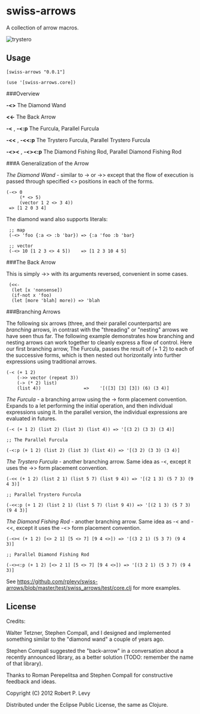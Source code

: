# swiss-arrows

A collection of arrow macros.

![trystero](http://upload.wikimedia.org/wikipedia/en/archive/a/a9/20060119154504!Trystero-small.png)

## Usage

```
[swiss-arrows "0.0.1"]
```

```
(use '[swiss-arrows.core])
```

###Overview

**-<>** The Diamond Wand

**<<-** The Back Arrow

**-<** , **-<:p** The Furcula, Parallel Furcula

**-<<** , **-<<:p** The Trystero Furcula, Parallel Trystero Furcula

**-<><** , **-<><:p** The Diamond Fishing Rod, Parallel Diamond Fishing Rod

###A Generalization of the Arrow

*The Diamond Wand* - similar to -> or ->> except that the flow of execution is passed through specified <> positions in each of the forms.

```
(-<> 0
     (* <> 5)
     (vector 1 2 <> 3 4))
 => [1 2 0 3 4]
```

The diamond wand also supports literals:

```
 ;; map
 (-<> 'foo {:a <> :b 'bar}) => {:a 'foo :b 'bar}

 ;; vector
 (-<> 10 [1 2 3 <> 4 5])    => [1 2 3 10 4 5]
```

###The Back Arrow

This is simply ->> with its arguments reversed, convenient in some cases.

```
 (<<-
  (let [x 'nonsense])
  (if-not x 'foo)
  (let [more 'blah] more)) => 'blah
```

###Branching Arrows

The following six arrows (three, and their parallel counterparts) are *branching* arrows, in contrast with the "threading" or "nesting" arrows we have seen thus far.  The following example demonstrates how branching and nesting arrows can work together to cleanly express a flow of control. Here our first branching arrow, The Furcula, passes the result of (+ 1 2) to each of the successive forms, which is then nested out horizontally into further expressions using traditional arrows.

```
(-< (+ 1 2)
    (->> vector (repeat 3))
    (-> (* 2) list)
    (list 4))                =>    '[([3] [3] [3]) (6) (3 4)]
```


*The Furcula* - a branching arrow using the -> form placement convention. Expands to a let performing the initial operation, and then individual expressions using it. In the parallel version, the individual expressions are evaluated in futures.

```
(-< (+ 1 2) (list 2) (list 3) (list 4)) => '[(3 2) (3 3) (3 4)]

;; The Parallel Furcula

(-<:p (+ 1 2) (list 2) (list 3) (list 4)) => '[(3 2) (3 3) (3 4)]
```

*The Trystero Furcula* - another branching arrow. Same idea as -<, except it uses the ->> form placement convention.

```
(-<< (+ 1 2) (list 2 1) (list 5 7) (list 9 4)) => '[(2 1 3) (5 7 3) (9 4 3)]

;; Parallel Trystero Furcula

(-<<:p (+ 1 2) (list 2 1) (list 5 7) (list 9 4)) => '[(2 1 3) (5 7 3) (9 4 3)]
```

*The Diamond Fishing Rod* - another branching arrow. Same idea as -< and -<<, except it uses the -<> form placement convention.

```
(-<>< (+ 1 2) [<> 2 1] [5 <> 7] [9 4 <>]) => '[(3 2 1) (5 3 7) (9 4 3)]

;; Parallel Diamond Fishing Rod

(-<><:p (+ 1 2) [<> 2 1] [5 <> 7] [9 4 <>]) => '[(3 2 1) (5 3 7) (9 4 3)]
```

See https://github.com/rplevy/swiss-arrows/blob/master/test/swiss_arrows/test/core.clj for more examples.

## License

Credits:

Walter Tetzner, Stephen Compall, and I designed and implemented something similar to the "diamond wand" a couple of years ago.

Stephen Compall suggested the "back-arrow" in a conversation about a recently announced library, as a better solution (TODO: remember the name of that library).

Thanks to Roman Perepelitsa and Stephen Compall for constructive feedback and ideas.

Copyright (C) 2012 Robert P. Levy

Distributed under the Eclipse Public License, the same as Clojure.

